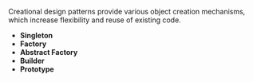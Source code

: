 Creational design patterns provide various object creation mechanisms, which increase flexibility and reuse of existing code.

- **Singleton**
- **Factory**
- **Abstract Factory**
- **Builder**
- **Prototype**
